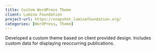 ```yaml
---
title: Custom WordPress Theme
client: Lumina Foundation
project-url: https://snapshot.luminafoundation.org/
categories: [WordPress, Theme]
---
```


Developed a custom theme based on client provided design. Includes custom data for displaying reoccurring publications. 
